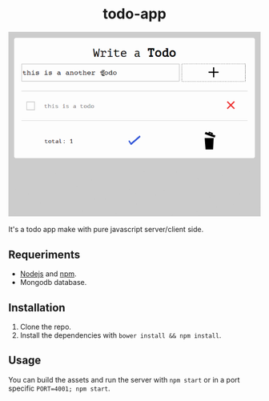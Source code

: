 <h1 align="center">todo-app</h1>

<p align="center">
  <img src="app.gif">
</p>

It's a todo app make with pure javascript server/client side.

## Requeriments

-   [Nodejs](https://nodejs.org) and [npm](https://npmjs.org).
-   Mongodb database.

## Installation

1.  Clone the repo.
2.  Install the dependencies with `bower install && npm install`.

## Usage

You can build the assets and run the server with `npm start` or in a port specific `PORT=4001; npm start`.
